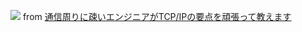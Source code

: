 
![](https://camo.qiitausercontent.com/13350dd9bff5af51dbc2393193653f32b6f34edd/68747470733a2f2f71696974612d696d6167652d73746f72652e73332e616d617a6f6e6177732e636f6d2f302f35303138352f37346566656534652d643738622d323134342d386338622d3261393438653363653864622e706e67)
from [通信周りに疎いエンジニアがTCP/IPの要点を頑張って教えます](https://qiita.com/genreh/items/05186691fbf8c10a4a48)
